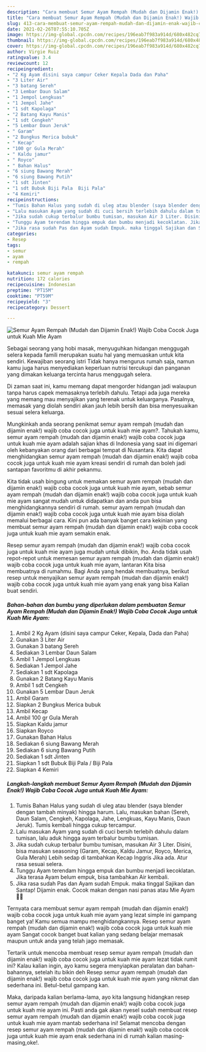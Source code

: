 ```yaml
---
description: "Cara membuat Semur Ayam Rempah (Mudah dan Dijamin Enak!) Wajib Coba Cocok Juga untuk Kuah Mie Ayam yang lezat dan Mudah Dibuat"
title: "Cara membuat Semur Ayam Rempah (Mudah dan Dijamin Enak!) Wajib Coba Cocok Juga untuk Kuah Mie Ayam yang lezat dan Mudah Dibuat"
slug: 413-cara-membuat-semur-ayam-rempah-mudah-dan-dijamin-enak-wajib-coba-cocok-juga-untuk-kuah-mie-ayam-yang-lezat-dan-mudah-dibuat
date: 2021-02-26T07:55:10.705Z
image: https://img-global.cpcdn.com/recipes/196eab7f983a914d/680x482cq70/semur-ayam-rempah-mudah-dan-dijamin-enak-wajib-coba-cocok-juga-untuk-kuah-mie-ayam-foto-resep-utama.jpg
thumbnail: https://img-global.cpcdn.com/recipes/196eab7f983a914d/680x482cq70/semur-ayam-rempah-mudah-dan-dijamin-enak-wajib-coba-cocok-juga-untuk-kuah-mie-ayam-foto-resep-utama.jpg
cover: https://img-global.cpcdn.com/recipes/196eab7f983a914d/680x482cq70/semur-ayam-rempah-mudah-dan-dijamin-enak-wajib-coba-cocok-juga-untuk-kuah-mie-ayam-foto-resep-utama.jpg
author: Virgie Ruiz
ratingvalue: 3.4
reviewcount: 12
recipeingredient:
- "2 Kg Ayam disini saya campur Ceker Kepala Dada dan Paha"
- "3 Liter Air"
- "3 batang Sereh"
- "3 Lembar Daun Salam"
- "1 Jempol Lengkuas"
- "1 Jempol Jahe"
- "1 sdt Kapolaga"
- "2 Batang Kayu Manis"
- "1 sdt Cengkeh"
- "5 Lembar Daun Jeruk"
- " Garam"
- "2 Bungkus Merica bubuk"
- " Kecap"
- "100 gr Gula Merah"
- " Kaldu jamur"
- " Royco"
- " Bahan Halus"
- "6 siung Bawang Merah"
- "6 siung Bawang Putih"
- "1 sdt Jinten"
- "1 sdt Bubuk Biji Pala  Biji Pala"
- "4 Kemiri"
recipeinstructions:
- "Tumis Bahan Halus yang sudah di uleg atau blender (saya blender dengan tambah minyak) hingga harum. Lalu, masukan bahan (Sereh, Daun Salam, Cengkeh, Kapolaga, Jahe, Lengkuas, Kayu Manis, Daun Jeruk). Tumis kembali hingga cukup tercampur."
- "Lalu masukan Ayam yang sudah di cuci bersih terlebih dahulu dalam tumisan, lalu aduk hingga ayam terbalur bumbu tumisan."
- "Jika sudah cukup terbalur bumbu tumisan, masukan Air 3 Liter. Disini, bisa masukan seasoning (Garam, Kecap, Kaldu Jamur, Royco, Merica, Gula Merah) Lebih sedap di tambahkan Kecap Inggris Jika ada. Atur rasa sesuai selera."
- "Tunggu Ayam terendam hingga empuk dan bumbu menjadi kecoklatan. Jika terasa Ayam belum empuk, bisa tambahkan Air kembali."
- "Jika rasa sudah Pas dan Ayam sudah Empuk. maka tinggal Sajikan dan Santap! Dijamin enak. Cocok makan dengan nasi panas atau Mie Ayam 👍🏻"
categories:
- Resep
tags:
- semur
- ayam
- rempah

katakunci: semur ayam rempah 
nutrition: 172 calories
recipecuisine: Indonesian
preptime: "PT15M"
cooktime: "PT59M"
recipeyield: "3"
recipecategory: Dessert

---
```



![Semur Ayam Rempah (Mudah dan Dijamin Enak!) Wajib Coba Cocok Juga untuk Kuah Mie Ayam](https://img-global.cpcdn.com/recipes/196eab7f983a914d/680x482cq70/semur-ayam-rempah-mudah-dan-dijamin-enak-wajib-coba-cocok-juga-untuk-kuah-mie-ayam-foto-resep-utama.jpg)

Sebagai seorang yang hobi masak, menyuguhkan hidangan menggugah selera kepada famili merupakan suatu hal yang memuaskan untuk kita sendiri. Kewajiban seorang istri Tidak hanya mengurus rumah saja, namun kamu juga harus menyediakan keperluan nutrisi tercukupi dan panganan yang dimakan keluarga tercinta harus menggugah selera.

Di zaman  saat ini, kamu memang dapat mengorder hidangan jadi walaupun tanpa harus capek memasaknya terlebih dahulu. Tetapi ada juga mereka yang memang mau menyajikan yang terenak untuk keluarganya. Pasalnya, memasak yang diolah sendiri akan jauh lebih bersih dan bisa menyesuaikan sesuai selera keluarga. 



Mungkinkah anda seorang penikmat semur ayam rempah (mudah dan dijamin enak!) wajib coba cocok juga untuk kuah mie ayam?. Tahukah kamu, semur ayam rempah (mudah dan dijamin enak!) wajib coba cocok juga untuk kuah mie ayam adalah sajian khas di Indonesia yang saat ini digemari oleh kebanyakan orang dari berbagai tempat di Nusantara. Kita dapat menghidangkan semur ayam rempah (mudah dan dijamin enak!) wajib coba cocok juga untuk kuah mie ayam kreasi sendiri di rumah dan boleh jadi santapan favoritmu di akhir pekanmu.

Kita tidak usah bingung untuk memakan semur ayam rempah (mudah dan dijamin enak!) wajib coba cocok juga untuk kuah mie ayam, sebab semur ayam rempah (mudah dan dijamin enak!) wajib coba cocok juga untuk kuah mie ayam sangat mudah untuk didapatkan dan anda pun bisa menghidangkannya sendiri di rumah. semur ayam rempah (mudah dan dijamin enak!) wajib coba cocok juga untuk kuah mie ayam bisa diolah memalui berbagai cara. Kini pun ada banyak banget cara kekinian yang membuat semur ayam rempah (mudah dan dijamin enak!) wajib coba cocok juga untuk kuah mie ayam semakin enak.

Resep semur ayam rempah (mudah dan dijamin enak!) wajib coba cocok juga untuk kuah mie ayam juga mudah untuk dibikin, lho. Anda tidak usah repot-repot untuk memesan semur ayam rempah (mudah dan dijamin enak!) wajib coba cocok juga untuk kuah mie ayam, lantaran Kita bisa membuatnya di rumahmu. Bagi Anda yang hendak membuatnya, berikut resep untuk menyajikan semur ayam rempah (mudah dan dijamin enak!) wajib coba cocok juga untuk kuah mie ayam yang enak yang bisa Kalian buat sendiri.

<!--inarticleads1-->

##### Bahan-bahan dan bumbu yang diperlukan dalam pembuatan Semur Ayam Rempah (Mudah dan Dijamin Enak!) Wajib Coba Cocok Juga untuk Kuah Mie Ayam:

1. Ambil 2 Kg Ayam (disini saya campur Ceker, Kepala, Dada dan Paha)
1. Gunakan 3 Liter Air
1. Gunakan 3 batang Sereh
1. Sediakan 3 Lembar Daun Salam
1. Ambil 1 Jempol Lengkuas
1. Sediakan 1 Jempol Jahe
1. Sediakan 1 sdt Kapolaga
1. Gunakan 2 Batang Kayu Manis
1. Ambil 1 sdt Cengkeh
1. Gunakan 5 Lembar Daun Jeruk
1. Ambil  Garam
1. Siapkan 2 Bungkus Merica bubuk
1. Ambil  Kecap
1. Ambil 100 gr Gula Merah
1. Siapkan  Kaldu jamur
1. Siapkan  Royco
1. Gunakan  Bahan Halus
1. Sediakan 6 siung Bawang Merah
1. Sediakan 6 siung Bawang Putih
1. Sediakan 1 sdt Jinten
1. Siapkan 1 sdt Bubuk Biji Pala / Biji Pala
1. Siapkan 4 Kemiri




<!--inarticleads2-->

##### Langkah-langkah membuat Semur Ayam Rempah (Mudah dan Dijamin Enak!) Wajib Coba Cocok Juga untuk Kuah Mie Ayam:

1. Tumis Bahan Halus yang sudah di uleg atau blender (saya blender dengan tambah minyak) hingga harum. Lalu, masukan bahan (Sereh, Daun Salam, Cengkeh, Kapolaga, Jahe, Lengkuas, Kayu Manis, Daun Jeruk). Tumis kembali hingga cukup tercampur.
1. Lalu masukan Ayam yang sudah di cuci bersih terlebih dahulu dalam tumisan, lalu aduk hingga ayam terbalur bumbu tumisan.
1. Jika sudah cukup terbalur bumbu tumisan, masukan Air 3 Liter. Disini, bisa masukan seasoning (Garam, Kecap, Kaldu Jamur, Royco, Merica, Gula Merah) Lebih sedap di tambahkan Kecap Inggris Jika ada. Atur rasa sesuai selera.
1. Tunggu Ayam terendam hingga empuk dan bumbu menjadi kecoklatan. Jika terasa Ayam belum empuk, bisa tambahkan Air kembali.
1. Jika rasa sudah Pas dan Ayam sudah Empuk. maka tinggal Sajikan dan Santap! Dijamin enak. Cocok makan dengan nasi panas atau Mie Ayam 👍🏻




Ternyata cara membuat semur ayam rempah (mudah dan dijamin enak!) wajib coba cocok juga untuk kuah mie ayam yang lezat simple ini gampang banget ya! Kamu semua mampu menghidangkannya. Resep semur ayam rempah (mudah dan dijamin enak!) wajib coba cocok juga untuk kuah mie ayam Sangat cocok banget buat kalian yang sedang belajar memasak maupun untuk anda yang telah jago memasak.

Tertarik untuk mencoba membuat resep semur ayam rempah (mudah dan dijamin enak!) wajib coba cocok juga untuk kuah mie ayam lezat tidak rumit ini? Kalau kalian ingin, ayo kamu segera menyiapkan peralatan dan bahan-bahannya, setelah itu bikin deh Resep semur ayam rempah (mudah dan dijamin enak!) wajib coba cocok juga untuk kuah mie ayam yang nikmat dan sederhana ini. Betul-betul gampang kan. 

Maka, daripada kalian berlama-lama, ayo kita langsung hidangkan resep semur ayam rempah (mudah dan dijamin enak!) wajib coba cocok juga untuk kuah mie ayam ini. Pasti anda gak akan nyesel sudah membuat resep semur ayam rempah (mudah dan dijamin enak!) wajib coba cocok juga untuk kuah mie ayam mantab sederhana ini! Selamat mencoba dengan resep semur ayam rempah (mudah dan dijamin enak!) wajib coba cocok juga untuk kuah mie ayam enak sederhana ini di rumah kalian masing-masing,oke!.

